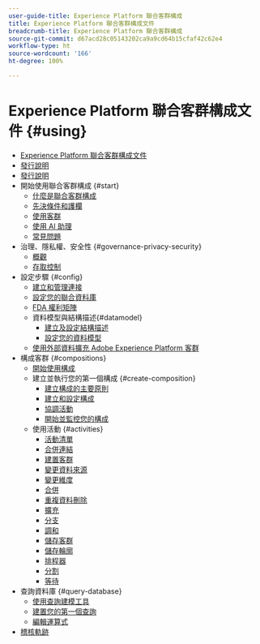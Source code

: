 ```yaml
---
user-guide-title: Experience Platform 聯合客群構成
title: Experience Platform 聯合客群構成文件
breadcrumb-title: Experience Platform 聯合客群構成
source-git-commit: d67acd28c05143202ca9a9cd64b15cfaf42c62e4
workflow-type: ht
source-wordcount: '166'
ht-degree: 100%

---
```



# Experience Platform 聯合客群構成文件 {#using}

+ [Experience Platform 聯合客群構成文件](home.md)
+ [發行說明](start/release-notes.md)
+ [發行說明](start/e-release-notes.md)
+ 開始使用聯合客群構成 {#start}
   + [什麼是聯合客群構成](start/get-started.md)
   + [先決條件和護欄](start/access-prerequisites.md)
   + [使用客群](start/audiences.md)
   + [使用 AI 助理](start/ai-assistant.md)
   + [常見問題](start/faq.md)
+ 治理、隱私權、安全性 {#governance-privacy-security}
   + [概觀](./governance-privacy-security/home.md)
   + [存取控制](governance-privacy-security/access-control.md)
+ 設定步驟 {#config}
   + [建立和管理連接](connections/connections.md)
   + [設定您的聯合資料庫](connections/federated-db.md)
   + [FDA 權利矩陣](connections/fda-rights.md)
   + 資料模型與結構描述{#datamodel}
      + [建立及設定結構描述](customer/schemas.md)
      + [設定您的資料模型](data-management/gs-models.md)
   + [使用外部資料擴充 Adobe Experience Platform 客群](connections/destinations.md)
+ 構成客群 {#compositions}
   + [開始使用構成](compositions/gs-compositions.md)
   + 建立並執行您的第一個構成 {#create-composition}
      + [建立構成的主要原則](compositions/gs-composition-creation.md)
      + [建立和設定構成](compositions/create-composition.md)
      + [協調活動](compositions/orchestrate-activities.md)
      + [開始並監控您的構成](compositions/start-monitor-composition.md)
   + 使用活動 {#activities}
      + [活動清單](compositions/activities/about-activities.md)
      + [合併連結](compositions/activities/and-join.md)
      + [建置客群](compositions/activities/build-audience.md)
      + [變更資料來源](compositions/activities/change-data-source.md)
      + [變更維度](compositions/activities/change-dimension.md)
      + [合併](compositions/activities/combine.md)
      + [重複資料刪除](compositions/activities/deduplication.md)
      + [擴充](compositions/activities/enrichment.md)
      + [分支](compositions/activities/fork.md)
      + [調和](compositions/activities/reconciliation.md)
      + [儲存客群](compositions/activities/save-audience.md)
      + [儲存輪廓](compositions/activities/save-profiles.md)
      + [排程器](compositions/activities/scheduler.md)
      + [分割](compositions/activities/split.md)
      + [等待](compositions/activities/wait.md)
+ 查詢資料庫 {#query-database}
   + [使用查詢建模工具](query/query-modeler-overview.md)
   + [建置您的第一個查詢](query/build-query.md)
   + [編輯運算式](query/expression-editor.md)
+ [稽核軌跡](admin/audit-trail.md)

